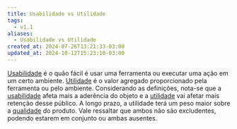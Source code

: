 ```yaml
---
title: Usabilidade vs Utilidade
tags:
  - v1.1
aliases:
  - Usabilidade vs Utilidade
created_at: 2024-07-26T13:21:33-03:00
updated_at: 2024-10-12T15:23:10-03:00
---
```


[Usabilidade](../../../../atomos/2024/07/10/Usabilidade.md) é o quão fácil é usar uma ferramenta ou executar uma ação em um certo ambiente. [Utilidade](Utilidade.md) é o valor agregado proporcionado pela ferramenta ou pelo ambiente. Considerando as definições, nota-se que a [usabilidade](../../../../atomos/2024/07/10/Usabilidade.md) afeta mais a aderência do objeto e a [utilidade](Utilidade.md) vai afetar mais retenção desse público. A longo prazo, a utilidade terá um peso maior sobre a [qualidade](../../../../atomos/2024/07/10/Qualidade.md) do produto. Vale ressaltar que ambos não são excludentes, podendo estarem em conjunto ou ambas ausentes.